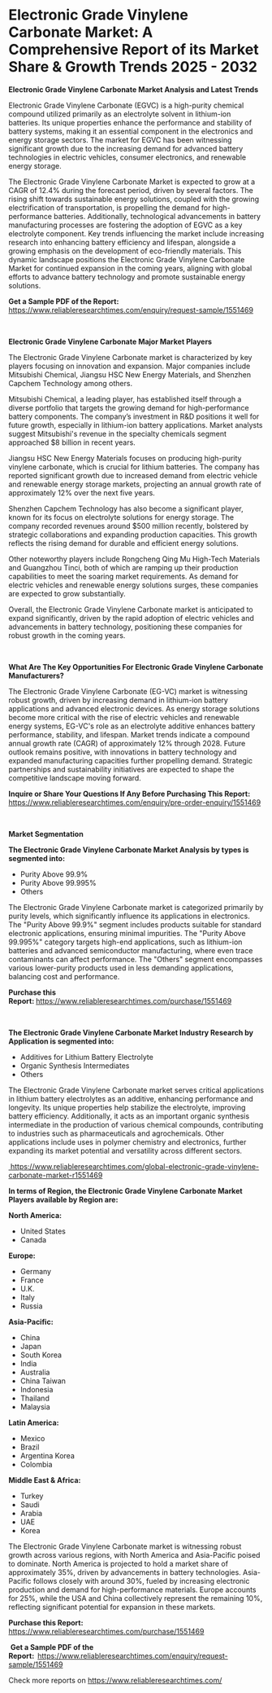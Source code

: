 <p><h1>Electronic Grade Vinylene Carbonate Market: A Comprehensive Report of its Market Share & Growth Trends 2025 - 2032</h1></p><p><strong>Electronic Grade Vinylene Carbonate Market Analysis and Latest Trends</strong></p>
<p><p>Electronic Grade Vinylene Carbonate (EGVC) is a high-purity chemical compound utilized primarily as an electrolyte solvent in lithium-ion batteries. Its unique properties enhance the performance and stability of battery systems, making it an essential component in the electronics and energy storage sectors. The market for EGVC has been witnessing significant growth due to the increasing demand for advanced battery technologies in electric vehicles, consumer electronics, and renewable energy storage.</p><p>The Electronic Grade Vinylene Carbonate Market is expected to grow at a CAGR of 12.4% during the forecast period, driven by several factors. The rising shift towards sustainable energy solutions, coupled with the growing electrification of transportation, is propelling the demand for high-performance batteries. Additionally, technological advancements in battery manufacturing processes are fostering the adoption of EGVC as a key electrolyte component. Key trends influencing the market include increasing research into enhancing battery efficiency and lifespan, alongside a growing emphasis on the development of eco-friendly materials. This dynamic landscape positions the Electronic Grade Vinylene Carbonate Market for continued expansion in the coming years, aligning with global efforts to advance battery technology and promote sustainable energy solutions.</p></p>
<p><strong>Get a Sample PDF of the Report:&nbsp;</strong> <a href="https://www.reliableresearchtimes.com/enquiry/request-sample/1551469?utm_campaign=2117&utm_medium=2&utm_source=Github&utm_content=ia&utm_term=23032025&utm_id=electronic-grade-vinylene-carbonate">https://www.reliableresearchtimes.com/enquiry/request-sample/1551469</a></p>
<p>&nbsp;</p>
<p><strong>Electronic Grade Vinylene Carbonate Major Market Players</strong></p>
<p><p>The Electronic Grade Vinylene Carbonate market is characterized by key players focusing on innovation and expansion. Major companies include Mitsubishi Chemical, Jiangsu HSC New Energy Materials, and Shenzhen Capchem Technology among others.</p><p>Mitsubishi Chemical, a leading player, has established itself through a diverse portfolio that targets the growing demand for high-performance battery components. The company’s investment in R&D positions it well for future growth, especially in lithium-ion battery applications. Market analysts suggest Mitsubishi's revenue in the specialty chemicals segment approached $8 billion in recent years.</p><p>Jiangsu HSC New Energy Materials focuses on producing high-purity vinylene carbonate, which is crucial for lithium batteries. The company has reported significant growth due to increased demand from electric vehicle and renewable energy storage markets, projecting an annual growth rate of approximately 12% over the next five years.</p><p>Shenzhen Capchem Technology has also become a significant player, known for its focus on electrolyte solutions for energy storage. The company recorded revenues around $500 million recently, bolstered by strategic collaborations and expanding production capacities. This growth reflects the rising demand for durable and efficient energy solutions.</p><p>Other noteworthy players include Rongcheng Qing Mu High-Tech Materials and Guangzhou Tinci, both of which are ramping up their production capabilities to meet the soaring market requirements. As demand for electric vehicles and renewable energy solutions surges, these companies are expected to grow substantially.</p><p>Overall, the Electronic Grade Vinylene Carbonate market is anticipated to expand significantly, driven by the rapid adoption of electric vehicles and advancements in battery technology, positioning these companies for robust growth in the coming years.</p></p>
<p>&nbsp;</p>
<p><strong>What Are The Key Opportunities For Electronic Grade Vinylene Carbonate Manufacturers?</strong></p>
<p><p>The Electronic Grade Vinylene Carbonate (EG-VC) market is witnessing robust growth, driven by increasing demand in lithium-ion battery applications and advanced electronic devices. As energy storage solutions become more critical with the rise of electric vehicles and renewable energy systems, EG-VC's role as an electrolyte additive enhances battery performance, stability, and lifespan. Market trends indicate a compound annual growth rate (CAGR) of approximately 12% through 2028. Future outlook remains positive, with innovations in battery technology and expanded manufacturing capacities further propelling demand. Strategic partnerships and sustainability initiatives are expected to shape the competitive landscape moving forward.</p></p>
<p><strong>Inquire or Share Your Questions If Any Before Purchasing This Report:</strong> <a href="https://www.reliableresearchtimes.com/enquiry/pre-order-enquiry/1551469?utm_campaign=2117&utm_medium=2&utm_source=Github&utm_content=ia&utm_term=23032025&utm_id=electronic-grade-vinylene-carbonate">https://www.reliableresearchtimes.com/enquiry/pre-order-enquiry/1551469</a></p>
<p>&nbsp;</p>
<p><strong>Market Segmentation</strong></p>
<p><strong>The Electronic Grade Vinylene Carbonate Market Analysis by types is segmented into:</strong></p>
<p><ul><li>Purity Above 99.9%</li><li>Purity Above 99.995%</li><li>Others</li></ul></p>
<p><p>The Electronic Grade Vinylene Carbonate market is categorized primarily by purity levels, which significantly influence its applications in electronics. The "Purity Above 99.9%" segment includes products suitable for standard electronic applications, ensuring minimal impurities. The "Purity Above 99.995%" category targets high-end applications, such as lithium-ion batteries and advanced semiconductor manufacturing, where even trace contaminants can affect performance. The "Others" segment encompasses various lower-purity products used in less demanding applications, balancing cost and performance.</p></p>
<p><strong>Purchase this Report:&nbsp;</strong><a href="https://www.reliableresearchtimes.com/purchase/1551469?utm_campaign=2117&utm_medium=2&utm_source=Github&utm_content=ia&utm_term=23032025&utm_id=electronic-grade-vinylene-carbonate">https://www.reliableresearchtimes.com/purchase/1551469</a></p>
<p>&nbsp;</p>
<p><strong>The Electronic Grade Vinylene Carbonate Market Industry Research by Application is segmented into:</strong></p>
<p><ul><li>Additives for Lithium Battery Electrolyte</li><li>Organic Synthesis Intermediates</li><li>Others</li></ul></p>
<p><p>The Electronic Grade Vinylene Carbonate market serves critical applications in lithium battery electrolytes as an additive, enhancing performance and longevity. Its unique properties help stabilize the electrolyte, improving battery efficiency. Additionally, it acts as an important organic synthesis intermediate in the production of various chemical compounds, contributing to industries such as pharmaceuticals and agrochemicals. Other applications include uses in polymer chemistry and electronics, further expanding its market potential and versatility across different sectors.</p></p>
<p><a href="https://www.reliableresearchtimes.com/global-electronic-grade-vinylene-carbonate-market-r1551469?utm_campaign=2117&utm_medium=2&utm_source=Github&utm_content=ia&utm_term=23032025&utm_id=electronic-grade-vinylene-carbonate">&nbsp;https://www.reliableresearchtimes.com/global-electronic-grade-vinylene-carbonate-market-r1551469</a></p>
<p><strong>In terms of Region, the Electronic Grade Vinylene Carbonate Market Players available by Region are:</strong></p>
<p>
    <p> <strong> North America: </strong>
        <ul>
            <li>United States</li>
            <li>Canada</li>
        </ul>
        </p> 
    <p> <strong> Europe: </strong>
        <ul>
            <li>Germany</li>
            <li>France</li>
            <li>U.K.</li>
            <li>Italy</li>
            <li>Russia</li>
        </ul>
        </p> 
    <p> <strong> Asia-Pacific: </strong>
        <ul>
            <li>China</li>
            <li>Japan</li>
            <li>South Korea</li>
            <li>India</li>
            <li>Australia</li>
            <li>China Taiwan</li>
            <li>Indonesia</li>
            <li>Thailand</li>
            <li>Malaysia</li>
        </ul>
        </p> 
    <p> <strong> Latin America: </strong>
        <ul>
            <li>Mexico</li>
            <li>Brazil</li>
            <li>Argentina Korea</li>
            <li>Colombia</li>
        </ul>
        </p> 
    <p> <strong> Middle East & Africa: </strong>
        <ul>
            <li>Turkey</li>
            <li>Saudi</li>
            <li>Arabia</li>
            <li>UAE</li>
            <li>Korea</li>
        </ul>
    </p>
    </p>
<p><p>The Electronic Grade Vinylene Carbonate market is witnessing robust growth across various regions, with North America and Asia-Pacific poised to dominate. North America is projected to hold a market share of approximately 35%, driven by advancements in battery technologies. Asia-Pacific follows closely with around 30%, fueled by increasing electronic production and demand for high-performance materials. Europe accounts for 25%, while the USA and China collectively represent the remaining 10%, reflecting significant potential for expansion in these markets.</p></p>
<p><strong>Purchase this Report: </strong><a href="https://www.reliableresearchtimes.com/purchase/1551469?utm_campaign=2117&utm_medium=2&utm_source=Github&utm_content=ia&utm_term=23032025&utm_id=electronic-grade-vinylene-carbonate">https://www.reliableresearchtimes.com/purchase/1551469</a></p>
<p>&nbsp;<strong>Get a Sample PDF of the Report:&nbsp;&nbsp;</strong><a href="https://www.reliableresearchtimes.com/enquiry/request-sample/1551469?utm_campaign=2117&utm_medium=2&utm_source=Github&utm_content=ia&utm_term=23032025&utm_id=electronic-grade-vinylene-carbonate">https://www.reliableresearchtimes.com/enquiry/request-sample/1551469</a></p>
<p><strong></strong></p>
<p>Check more reports on <a href="https://www.reliableresearchtimes.com/?utm_campaign=2117&utm_medium=2&utm_source=Github&utm_content=ia&utm_term=23032025&utm_id=electronic-grade-vinylene-carbonate">https://www.reliableresearchtimes.com/</a></p>
